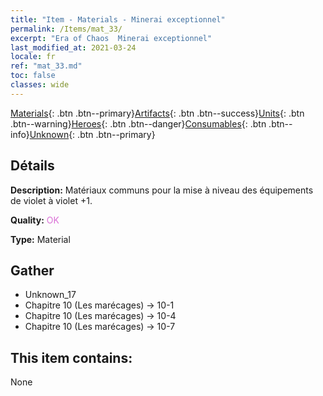 ```yaml
---
title: "Item - Materials - Minerai exceptionnel"
permalink: /Items/mat_33/
excerpt: "Era of Chaos  Minerai exceptionnel"
last_modified_at: 2021-03-24
locale: fr
ref: "mat_33.md"
toc: false
classes: wide
---
```

 [Materials](/fr/Items/){: .btn .btn--primary}[Artifacts](/fr/Items/Artifacts/){: .btn .btn--success}[Units](/fr/Items/Units/){: .btn .btn--warning}[Heroes](/fr/Items/Heroes/){: .btn .btn--danger}[Consumables](/fr/Items/Consumables/){: .btn .btn--info}[Unknown](/fr/Items/Unknown/){: .btn .btn--primary}

## Détails
 **Description:** Matériaux communs pour la mise à niveau des équipements de violet à violet +1.

 **Quality:** <span style="color: #DA70D6">OK</span>

 **Type:** Material

## Gather

*    Unknown_17 
*    Chapitre 10 (Les marécages) -> 10-1 
*    Chapitre 10 (Les marécages) -> 10-4 
*    Chapitre 10 (Les marécages) -> 10-7 

## This item contains:

  None

